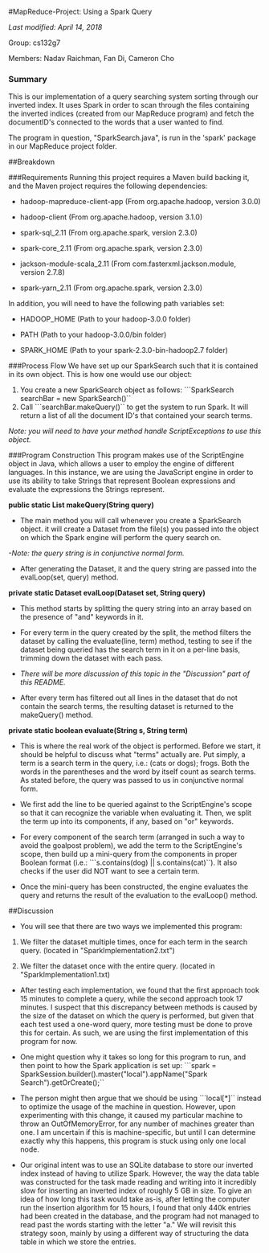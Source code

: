 #MapReduce-Project: Using a Spark Query

*Last modified: April 14, 2018*

Group: cs132g7

Members: Nadav Raichman, Fan Di, Cameron Cho

### Summary

This is our implementation of a query searching system sorting through our inverted index. It uses Spark in order to scan through the files containing the inverted indices (created from our MapReduce program) and fetch the documentID's connected to the words that a user wanted to find.

The program in question, "SparkSearch.java", is run in the 'spark' package in our MapReduce project folder.

##Breakdown

###Requirements
Running this project requires a Maven build backing it, and the Maven project requires the following dependencies:

- hadoop-mapreduce-client-app (From org.apache.hadoop, version 3.0.0)


- hadoop-client (From org.apache.hadoop, version 3.1.0)


- spark-sql_2.11 (From org.apache.spark, version 2.3.0)


- spark-core_2.11 (From org.apache.spark, version 2.3.0)


- jackson-module-scala_2.11 (From com.fasterxml.jackson.module, version 2.7.8)



- spark-yarn_2.11 (From org.apache.spark, version 2.3.0)

In addition, you will need to have the following path variables set:

- HADOOP_HOME (Path to your hadoop-3.0.0 folder)


- PATH (Path to your hadoop-3.0.0/bin folder)


- SPARK_HOME (Path to your spark-2.3.0-bin-hadoop2.7 folder)


###Process Flow
We have set up our SparkSearch such that it is contained in its own object. This is how one would use our object:

1. You create a new SparkSearch object as follows:
```SparkSearch searchBar = new SparkSearch(<filename>)``
2. Call ```searchBar.makeQuery(<query string>)`` to get the system to run Spark. It will return a list of all the document ID's that contained your search terms.

*Note: you will need to have your method handle ScriptExceptions to use this object.*


###Program Construction
This program makes use of the ScriptEngine object in Java, which allows a user to employ the engine of different languages. In this instance, we are using the JavaScript engine in order to use its ability to take Strings that represent Boolean expressions and evaluate the expressions the Strings represent.

**public static List<String> makeQuery(String query)**
- The main method you will call whenever you create a SparkSearch object. it will create a Dataset<String> from the file(s) you passed into the object on which the Spark engine will perform the query search on.


*-Note: the query string is in conjunctive normal form.*


- After generating the Dataset, it and the query string are passed into the evalLoop(set, query) method.


**private static Dataset<String> evalLoop(Dataset<String> set, String query)**
- This method starts by splitting the query string into an array based on the presence of "and" keywords in it.


- For every term in the query created by the split, the method filters the dataset by calling the evaluate(line, term) method, testing to see if the dataset being queried has the search term in it on a per-line basis, trimming down the dataset with each pass.


- *There will be more discussion of this topic in the "Discussion" part of this README.*


- After every term has filtered out all lines in the dataset that do not contain the search terms, the resulting dataset is returned to the makeQuery() method.


**private static boolean evaluate(String s, String term)**
- This is where the real work of the object is performed. Before we start, it should be helpful to discuss what "terms" actually are. Put simply, a term is a search term in the query, i.e.: (cats or dogs); frogs. Both the words in the parentheses and the word by itself count as search terms. As stated before, the query was passed to us in conjunctive normal form.


- We first add the line to be queried against to the ScriptEngine's scope so that it can recognize the variable when evaluating it. Then, we split the term up into its components, if any, based on "or" keywords.


- For every component of the search term (arranged in such a way to avoid the goalpost problem), we add the term to the ScriptEngine's scope, then build up a mini-query from the components in proper Boolean format (i.e.: ```s.contains(dog) || s.contains(cat)``). It also checks if the user did NOT want to see a certain term.


- Once the mini-query has been constructed, the engine evaluates the query and returns the result of the evaluation to the evalLoop() method.


##Discussion
- You will see that there are two ways we implemented this program:



 1. We filter the dataset multiple times, once for each term in the search query. (located in "SparkImplementation2.txt")
 
 2. We filter the dataset once with the entire query. (located in "SparkImplementation1.txt)
 
 
- After testing each implementation, we found that the first approach took 15 minutes to complete a query, while the second approach took 17 minutes. I suspect that this discrepancy between methods is caused by the size of the dataset on which the query is performed, but given that each test used a one-word query, more testing must be done to prove this for certain. As such, we are using the first implementation of this program for now.


- One might question why it takes so long for this program to run, and then point to how the Spark application is set up: ```spark = SparkSession.builder().master("local").appName("Spark Search").getOrCreate();``


- The person might then argue that we should be using ```local[*]`` instead to optimize the usage of the machine in question. However, upon experimenting with this change, it caused my particular machine to throw an OutOfMemoryError, for any number of machines greater than one. I am uncertain if this is machine-specific, but until I can determine exactly why this happens, this program is stuck using only one local node.


- Our original intent was to use an SQLite database to store our inverted index instead of having to utilize Spark. However, the way the data table was constructed for the task made reading and writing into it incredibly slow for inserting an inverted index of roughly 5 GB in size. To give an idea of how long this task would take as-is, after letting the computer run the insertion algorithm for 15 hours, I found that only 440k entries had been created in the database, and the program had not managed to read past the words starting with the letter "a." We will revisit this strategy soon, mainly by using a different way of structuring the data table in which we store the entries.



